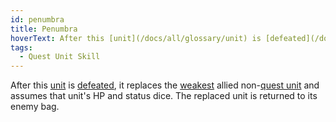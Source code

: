 ```yaml
---
id: penumbra
title: Penumbra
hoverText: After this [unit](/docs/all/glossary/unit) is [defeated](/docs/all/glossary/defeated), it replaces the [weakest](/docs/all/glossary/weakest) allied non-[quest unit](/docs/all/glossary/quest-unit) and assumes that unit's HP and status dice. The replaced unit is returned to its enemy bag.
tags:
  - Quest Unit Skill
---
```


After this [unit](/docs/all/glossary/unit) is [defeated](/docs/all/glossary/defeated), it replaces the [weakest](/docs/all/glossary/weakest) allied non-[quest unit](/docs/all/glossary/quest-unit) and assumes that unit's HP and status dice. The replaced unit is returned to its enemy bag.
